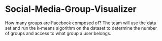 # Social-Media-Group-Visualizer
How many groups are Facebook composed of? The team will use the data set and run the k-means algorithm on the dataset to determine the number of groups and access to what group a user belongs.
